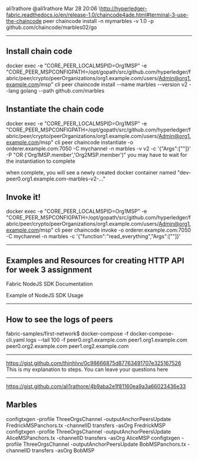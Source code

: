 ali1rathore @ali1rathore Mar 28 20:06
\http://hyperledger-fabric.readthedocs.io/en/release-1.0/chaincode4ade.html#terminal-3-use-the-chaincode
  peer chaincode install -n mymarbles -v 1.0 -p github.com/chaincode/marbles02/go

---

## Install chain code
docker exec -e "CORE_PEER_LOCALMSPID=Org1MSP" -e "CORE_PEER_MSPCONFIGPATH=/opt/gopath/src/github.com/hyperledger/fabric/peer/crypto/peerOrganizations/org1.example.com/users/Admin@org1.example.com/msp" cli peer chaincode install --name marbles --version v2 --lang golang --path github.com/marbles
## Instantiate the chain code
docker exec -e "CORE_PEER_LOCALMSPID=Org1MSP" -e "CORE_PEER_MSPCONFIGPATH=/opt/gopath/src/github.com/hyperledger/fabric/peer/crypto/peerOrganizations/org1.example.com/users/Admin@org1.example.com/msp" cli peer chaincode instantiate -o orderer.example.com:7050 -C mychannel -n marbles -v v2 -c '{"Args":[""]}' -P "OR ('Org1MSP.member','Org2MSP.member')"
you may have to wait for the instantiation to complete

when complete, you will see a newly created docker container named "dev-peer0.org1.example.com-marbles-v2-..."

## Invoke it!
docker exec -e "CORE_PEER_LOCALMSPID=Org1MSP" -e "CORE_PEER_MSPCONFIGPATH=/opt/gopath/src/github.com/hyperledger/fabric/peer/crypto/peerOrganizations/org1.example.com/users/Admin@org1.example.com/msp" cli peer chaincode invoke -o orderer.example.com:7050 -C mychannel -n marbles -c '{"function":"read_everything","Args":[""]}'

---

## Examples and Resources for creating HTTP API for week 3 assignment
Fabric NodeJS SDK Documentation

Example of NodeJS SDK Usage

---

## How to see the logs of peers

fabric-samples/first-network$ docker-compose -f docker-compose-cli.yaml logs --tail 100 -f peer0.org1.example.com peer1.org1.example.com peer0.org2.example.com peer1.org2.example.com

---

https://gist.github.com/thinhlvv/0c98666875d87763491707e325167526
This is my explanation to steps. You can leave your questions here 

---

https://gist.github.com/ali1rathore/4b9aba2e1f81160ea9a3a66023436e33




## Marbles

configtxgen -profile ThreeOrgsChannel -outputAnchorPeersUpdate FredrickMSPanchors.tx -channelID transfers -asOrg FredrickMSP
configtxgen -profile ThreeOrgsChannel -outputAnchorPeersUpdate AliceMSPanchors.tx -channelID transfers -asOrg AliceMSP
configtxgen -profile ThreeOrgsChannel -outputAnchorPeersUpdate BobMSPanchors.tx -channelID transfers -asOrg BobMSP